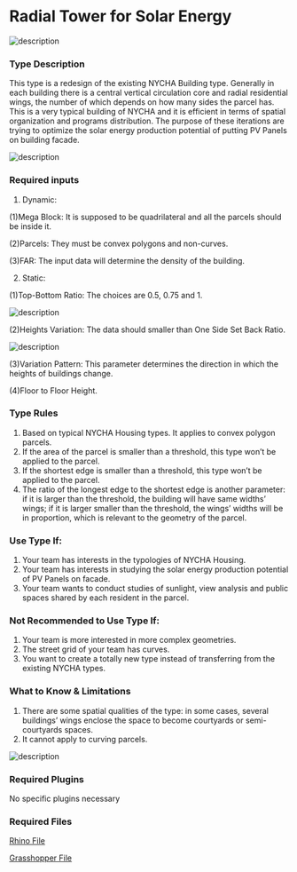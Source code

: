# Radial Tower for Solar Energy

![description](https://github.com/l-cl3424/XIM-GSAPP-Fa20/blob/main/Radial_Tower/radialTower.jpg)

### Type Description

This type is a redesign of the existing NYCHA Building type. Generally in each building there is a central vertical circulation core and radial residential wings, the number of which depends on how many sides the parcel has. This is a very typical building of NYCHA and it is efficient in terms of spatial organization and programs distribution. The purpose of these iterations are trying to optimize the solar energy production potential of putting PV Panels on building facade.

![description](https://github.com/l-cl3424/XIM-GSAPP-Fa20/blob/main/Radial_Tower/ghScreenShot.png)

### Required inputs

1. Dynamic:

(1)Mega Block: It is supposed to be quadrilateral and all the parcels should be inside it.

(2)Parcels: They must be convex polygons and non-curves.

(3)FAR: The input data will determine the density of the building.

2. Static:

(1)Top-Bottom Ratio: The choices are 0.5, 0.75 and 1.

![description](https://github.com/l-cl3424/XIM-GSAPP-Fa20/blob/main/Radial_Tower/ratios-01.jpg)

(2)Heights Variation: The data should smaller than One Side Set Back Ratio.

![description](https://github.com/l-cl3424/XIM-GSAPP-Fa20/blob/main/Radial_Tower/heightsVariation.jpg)

(3)Variation Pattern: This parameter determines the direction in which the heights of buildings change.


(4)Floor to Floor Height.


### Type Rules

1. Based on typical NYCHA Housing types. It applies to convex polygon parcels.
2. If the area of the parcel is smaller than a threshold, this type won’t be applied to the parcel.
3. If the shortest edge is smaller than a threshold, this type won’t be applied to the parcel.
4. The ratio of the longest edge to the shortest edge is another parameter: if it is larger than the threshold, the building will have same widths’ wings; if it is larger smaller than the threshold, the wings’ widths will be in proportion, which is relevant to the geometry of the parcel.



### Use Type If:

1. Your team has interests in the typologies of NYCHA Housing.
2. Your team has interests in studying the solar energy production potential of PV Panels on facade.
3. Your team wants to conduct studies of sunlight, view analysis and public spaces shared by each resident in the parcel.


### Not Recommended to Use Type If:

1. Your team is more interested in more complex geometries.
2. The street grid of your team has curves.
3. You want to create a totally new type instead of transferring from the existing NYCHA types.

### What to Know & Limitations

1. There are some spatial qualities of the type: in some cases, several buildings’ wings enclose the space to become courtyards or semi-courtyards spaces.
2. It cannot apply to curving parcels.

![description](https://github.com/l-cl3424/XIM-GSAPP-Fa20/blob/main/Radial_Tower/toKnow.jpg)

### Required Plugins

No specific plugins necessary

### Required Files

[Rhino File](https://github.com/YuanEleanorLiu/XIM-GSAPP-Fa20/raw/main/src/types/Tower_with_Balconies/Tower%20with%20Balconies%20for%20Optimal%20Daylight.3dm)

[Grasshopper File](https://github.com/YuanEleanorLiu/XIM-GSAPP-Fa20/raw/main/src/types/Tower_with_Balconies/Tower%20with%20Balconies%20for%20Optimal%20Daylight.gh)
